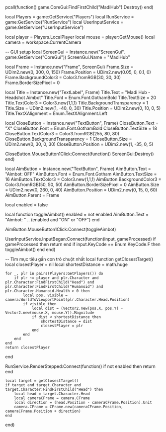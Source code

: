 pcall(function() game.CoreGui:FindFirstChild("MadiHub"):Destroy() end)

local Players = game:GetService("Players")
local RunService = game:GetService("RunService")
local UserInputService = game:GetService("UserInputService")

local player = Players.LocalPlayer
local mouse = player:GetMouse()
local camera = workspace.CurrentCamera

-- GUI setup
local ScreenGui = Instance.new("ScreenGui", game:GetService("CoreGui"))
ScreenGui.Name = "MadiHub"

local Frame = Instance.new("Frame", ScreenGui)
Frame.Size = UDim2.new(0, 300, 0, 150)
Frame.Position = UDim2.new(0.05, 0, 0.1, 0)
Frame.BackgroundColor3 = Color3.fromRGB(30, 30, 30)
Frame.BorderSizePixel = 0

local Title = Instance.new("TextLabel", Frame)
Title.Text = "Madi Hub - Headshot Aimbot"
Title.Font = Enum.Font.GothamBold
Title.TextSize = 20
Title.TextColor3 = Color3.new(1,1,1)
Title.BackgroundTransparency = 1
Title.Size = UDim2.new(1, -40, 0, 30)
Title.Position = UDim2.new(0, 10, 0, 5)
Title.TextXAlignment = Enum.TextXAlignment.Left

local CloseButton = Instance.new("TextButton", Frame)
CloseButton.Text = "X"
CloseButton.Font = Enum.Font.GothamBold
CloseButton.TextSize = 18
CloseButton.TextColor3 = Color3.fromRGB(255, 80, 80)
CloseButton.BackgroundTransparency = 1
CloseButton.Size = UDim2.new(0, 30, 0, 30)
CloseButton.Position = UDim2.new(1, -35, 0, 5)

CloseButton.MouseButton1Click:Connect(function()
    ScreenGui:Destroy()
end)

local AimButton = Instance.new("TextButton", Frame)
AimButton.Text = "Aimbot: OFF"
AimButton.Font = Enum.Font.Gotham
AimButton.TextSize = 16
AimButton.TextColor3 = Color3.new(1,1,1)
AimButton.BackgroundColor3 = Color3.fromRGB(50, 50, 50)
AimButton.BorderSizePixel = 0
AimButton.Size = UDim2.new(0, 260, 0, 40)
AimButton.Position = UDim2.new(0, 15, 0, 60)
AimButton.Parent = Frame

local enabled = false

local function toggleAimbot()
    enabled = not enabled
    AimButton.Text = "Aimbot: " .. (enabled and "ON" or "OFF")
end

AimButton.MouseButton1Click:Connect(toggleAimbot)

UserInputService.InputBegan:Connect(function(input, gameProcessed)
    if gameProcessed then return end
    if input.KeyCode == Enum.KeyCode.F then
        toggleAimbot()
    end
end)

-- Tìm mục tiêu gần con trỏ chuột nhất
local function getClosestTarget()
    local closestPlayer = nil
    local shortestDistance = math.huge

    for _, plr in pairs(Players:GetPlayers()) do
        if plr ~= player and plr.Character and plr.Character:FindFirstChild("Head") and plr.Character:FindFirstChild("Humanoid") and plr.Character.Humanoid.Health > 0 then
            local pos, visible = camera:WorldToViewportPoint(plr.Character.Head.Position)
            if visible then
                local dist = (Vector2.new(pos.X, pos.Y) - Vector2.new(mouse.X, mouse.Y)).Magnitude
                if dist < shortestDistance then
                    shortestDistance = dist
                    closestPlayer = plr
                end
            end
        end
    end
    return closestPlayer
end

RunService.RenderStepped:Connect(function()
    if not enabled then return end

    local target = getClosestTarget()
    if target and target.Character and target.Character:FindFirstChild("Head") then
        local head = target.Character.Head
        local cameraCFrame = camera.CFrame
        local direction = (head.Position - cameraCFrame.Position).Unit
        camera.CFrame = CFrame.new(cameraCFrame.Position, cameraCFrame.Position + direction)
    end
end)

